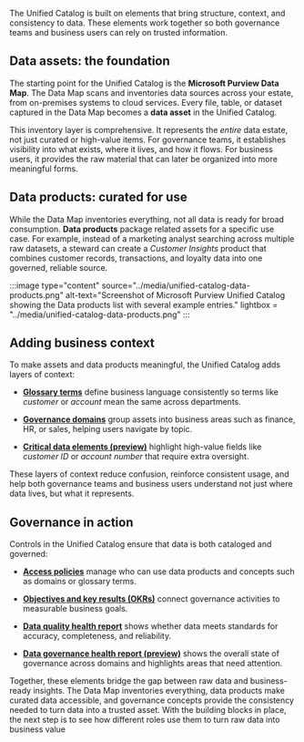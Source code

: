 The Unified Catalog is built on elements that bring structure, context, and consistency to data. These elements work together so both governance teams and business users can rely on trusted information.

## Data assets: the foundation

The starting point for the Unified Catalog is the **Microsoft Purview Data Map**. The Data Map scans and inventories data sources across your estate, from on-premises systems to cloud services. Every file, table, or dataset captured in the Data Map becomes a **data asset** in the Unified Catalog.

This inventory layer is comprehensive. It represents the _entire_ data estate, not just curated or high-value items. For governance teams, it establishes visibility into what exists, where it lives, and how it flows. For business users, it provides the raw material that can later be organized into more meaningful forms.

## Data products: curated for use

While the Data Map inventories everything, not all data is ready for broad consumption. **Data products** package related assets for a specific use case. For example, instead of a marketing analyst searching across multiple raw datasets, a steward can create a _Customer Insights_ product that combines customer records, transactions, and loyalty data into one governed, reliable source.

:::image type="content" source="../media/unified-catalog-data-products.png" alt-text="Screenshot of Microsoft Purview Unified Catalog showing the Data products list with several example entries."  lightbox = "../media/unified-catalog-data-products.png" :::

## Adding business context

To make assets and data products meaningful, the Unified Catalog adds layers of context:

- **[Glossary terms](/purview/unified-catalog-glossary-terms)** define business language consistently so terms like _customer_ or _account_ mean the same across departments.

- **[Governance domains](/purview/unified-catalog-governance-domains)** group assets into business areas such as finance, HR, or sales, helping users navigate by topic.

- **[Critical data elements (preview)](/purview/unified-catalog-critical-data-elements)** highlight high-value fields like _customer ID_ or _account number_ that require extra oversight.

These layers of context reduce confusion, reinforce consistent usage, and help both governance teams and business users understand not just where data lives, but what it represents.

## Governance in action

Controls in the Unified Catalog ensure that data is both cataloged and governed:

- **[Access policies](/purview/unified-catalog-data-product-access-policies)** manage who can use data products and concepts such as domains or glossary terms.

- **[Objectives and key results (OKRs)](/purview/unified-catalog-okrs)** connect governance activities to measurable business goals.

- **[Data quality health report](/purview/unified-catalog-reports-data-quality-health)** shows whether data meets standards for accuracy, completeness, and reliability.

- **[Data governance health report (preview)](/purview/unified-catalog-reports-data-governance)** shows the overall state of governance across domains and highlights areas that need attention.

Together, these elements bridge the gap between raw data and business-ready insights. The Data Map inventories everything, data products make curated data accessible, and governance concepts provide the consistency needed to turn data into a trusted asset. With the building blocks in place, the next step is to see how different roles use them to turn raw data into business value
